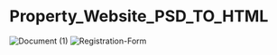 # Property_Website_PSD_TO_HTML
![Document (1)](https://user-images.githubusercontent.com/61928905/166230957-76d27ac2-c51d-4841-bca0-92af5dc556da.png)
![Registration-Form](https://user-images.githubusercontent.com/61928905/166231229-b299d92f-d19d-4b23-8e07-39ed7631d89a.png)
